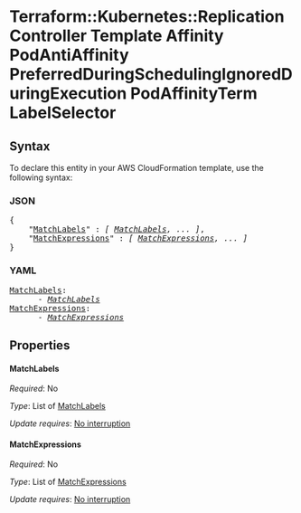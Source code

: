 # Terraform::Kubernetes::ReplicationController Template Affinity PodAntiAffinity PreferredDuringSchedulingIgnoredDuringExecution PodAffinityTerm LabelSelector

## Syntax

To declare this entity in your AWS CloudFormation template, use the following syntax:

### JSON

<pre>
{
    "<a href="#matchlabels" title="MatchLabels">MatchLabels</a>" : <i>[ <a href="template-affinity-podantiaffinity-preferredduringschedulingignoredduringexecution-podaffinityterm-labelselector-matchlabels.md">MatchLabels</a>, ... ]</i>,
    "<a href="#matchexpressions" title="MatchExpressions">MatchExpressions</a>" : <i>[ <a href="template-affinity-podantiaffinity-preferredduringschedulingignoredduringexecution-podaffinityterm-labelselector-matchexpressions.md">MatchExpressions</a>, ... ]</i>
}
</pre>

### YAML

<pre>
<a href="#matchlabels" title="MatchLabels">MatchLabels</a>: <i>
      - <a href="template-affinity-podantiaffinity-preferredduringschedulingignoredduringexecution-podaffinityterm-labelselector-matchlabels.md">MatchLabels</a></i>
<a href="#matchexpressions" title="MatchExpressions">MatchExpressions</a>: <i>
      - <a href="template-affinity-podantiaffinity-preferredduringschedulingignoredduringexecution-podaffinityterm-labelselector-matchexpressions.md">MatchExpressions</a></i>
</pre>

## Properties

#### MatchLabels

_Required_: No

_Type_: List of <a href="template-affinity-podantiaffinity-preferredduringschedulingignoredduringexecution-podaffinityterm-labelselector-matchlabels.md">MatchLabels</a>

_Update requires_: [No interruption](https://docs.aws.amazon.com/AWSCloudFormation/latest/UserGuide/using-cfn-updating-stacks-update-behaviors.html#update-no-interrupt)

#### MatchExpressions

_Required_: No

_Type_: List of <a href="template-affinity-podantiaffinity-preferredduringschedulingignoredduringexecution-podaffinityterm-labelselector-matchexpressions.md">MatchExpressions</a>

_Update requires_: [No interruption](https://docs.aws.amazon.com/AWSCloudFormation/latest/UserGuide/using-cfn-updating-stacks-update-behaviors.html#update-no-interrupt)

